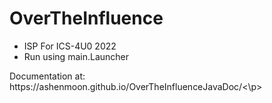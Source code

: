 # OverTheInfluence
- ISP For ICS-4U0 2022
- Run using main.Launcher
<p>Documentation at: https://ashenmoon.github.io/OverTheInfluenceJavaDoc/<\p>
